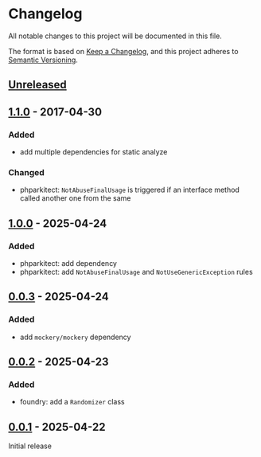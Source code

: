 # Changelog

All notable changes to this project will be documented in this file.

The format is based on [Keep a Changelog](https://keepachangelog.com/en/1.1.0/),
and this project adheres to [Semantic Versioning](https://semver.org/spec/v2.0.0.html).

## [Unreleased]

## [1.1.0] - 2017-04-30

### Added

- add multiple dependencies for static analyze

### Changed

- phparkitect: `NotAbuseFinalUsage` is triggered if an interface method called another one from the same

## [1.0.0] - 2025-04-24

### Added

- phparkitect: add dependency
- phparkitect: add `NotAbuseFinalUsage` and `NotUseGenericException` rules

## [0.0.3] - 2025-04-24

### Added

- add `mockery/mockery` dependency

## [0.0.2] - 2025-04-23

### Added

- foundry: add a `Randomizer` class

## [0.0.1] - 2025-04-22

Initial release

[Unreleased]: https://holygit.umanit.fr/umanit/dev-bundle/-/compare/1.1.0...HEAD

[1.1.0]: https://holygit.umanit.fr/umanit/dev-bundle/-/compare/1.0.0...1.1.0

[1.0.0]: https://holygit.umanit.fr/umanit/dev-bundle/-/compare/0.0.3...1.0.0

[0.0.3]: https://holygit.umanit.fr/umanit/dev-bundle/-/compare/0.0.2...0.0.3

[0.0.2]: https://holygit.umanit.fr/umanit/dev-bundle/-/compare/0.0.1...0.0.2

[0.0.1]: https://holygit.umanit.fr/umanit/dev-bundle/-/tags/0.0.1

